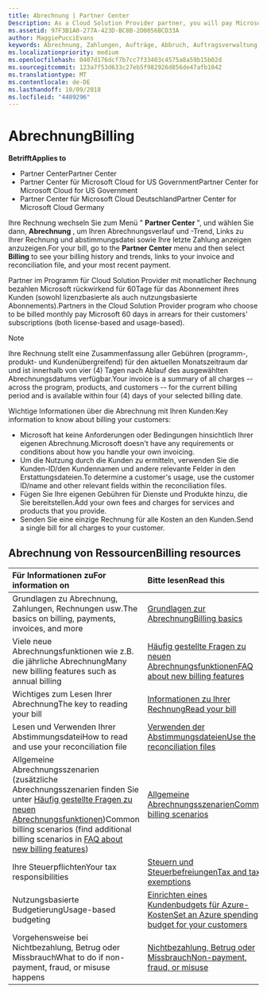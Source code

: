 ```yaml
---
title: Abrechnung | Partner Center
Description: As a Cloud Solution Provider partner, you will pay Microsoft 60 days in arrears for the license-based and usage-based subscriptions of your customers.
ms.assetid: 97F3B1A0-277A-423D-BC8B-2D0056BCD33A
author: MaggiePucciEvans
keywords: Abrechnung, Zahlungen, Aufträge, Abbruch, Auftragsverwaltung, Nichtbezahlung, Betrug, Missbrauch, Steuern, Steuerbefreiungen, Abstimmungsdateien, Abstimmungsdatei
ms.localizationpriority: medium
ms.openlocfilehash: 0407d176dcf7b7cc7f33403c4575a8a59b15b02d
ms.sourcegitcommit: 123a7f53d633c27eb5f982926d856de47afb1042
ms.translationtype: MT
ms.contentlocale: de-DE
ms.lasthandoff: 10/09/2018
ms.locfileid: "4489296"
---
```

# <a name="billing"></a><span data-ttu-id="43a63-103">Abrechnung</span><span class="sxs-lookup"><span data-stu-id="43a63-103">Billing</span></span>

**<span data-ttu-id="43a63-104">Betrifft</span><span class="sxs-lookup"><span data-stu-id="43a63-104">Applies to</span></span>**

-  <span data-ttu-id="43a63-105">Partner Center</span><span class="sxs-lookup"><span data-stu-id="43a63-105">Partner Center</span></span>
-  <span data-ttu-id="43a63-106">Partner Center für Microsoft Cloud for US Government</span><span class="sxs-lookup"><span data-stu-id="43a63-106">Partner Center for Microsoft Cloud for US Government</span></span>
-  <span data-ttu-id="43a63-107">Partner Center für Microsoft Cloud Deutschland</span><span class="sxs-lookup"><span data-stu-id="43a63-107">Partner Center for Microsoft Cloud Germany</span></span>

<span data-ttu-id="43a63-108">Ihre Rechnung wechseln Sie zum Menü " **Partner Center** ", und wählen Sie dann, **Abrechnung** , um Ihren Abrechnungsverlauf und -Trend, Links zu Ihrer Rechnung und abstimmungsdatei sowie Ihre letzte Zahlung anzeigen anzuzeigen.</span><span class="sxs-lookup"><span data-stu-id="43a63-108">For your bill, go to the **Partner Center** menu and then select **Billing** to see your billing history and trends, links to your invoice and reconciliation file, and your most recent payment.</span></span>

<span data-ttu-id="43a63-109">Partner im Programm für Cloud Solution Provider mit monatlicher Rechnung bezahlen Microsoft rückwirkend für 60Tage für das Abonnement ihres Kunden (sowohl lizenzbasierte als auch nutzungsbasierte Abonnements).</span><span class="sxs-lookup"><span data-stu-id="43a63-109">Partners in the Cloud Solution Provider program who choose to be billed monthly pay Microsoft 60 days in arrears for their customers' subscriptions (both license-based and usage-based).</span></span>

> [!NOTE]  
> <span data-ttu-id="43a63-110">Ihre Rechnung stellt eine Zusammenfassung aller Gebühren (programm-, produkt- und Kundenübergreifend) für den aktuellen Monatszeitraum dar und ist innerhalb von vier (4) Tagen nach Ablauf des ausgewählten Abrechnungsdatums verfügbar.</span><span class="sxs-lookup"><span data-stu-id="43a63-110">Your invoice is a summary of all charges -- across the program, products, and customers -- for the current billing period and is available within four (4) days of your selected billing date.</span></span>

<span data-ttu-id="43a63-111">Wichtige Informationen über die Abrechnung mit Ihren Kunden:</span><span class="sxs-lookup"><span data-stu-id="43a63-111">Key information to know about billing your customers:</span></span>

-   <span data-ttu-id="43a63-112">Microsoft hat keine Anforderungen oder Bedingungen hinsichtlich Ihrer eigenen Abrechnung.</span><span class="sxs-lookup"><span data-stu-id="43a63-112">Microsoft doesn't have any requirements or conditions about how you handle your own invoicing.</span></span>
-   <span data-ttu-id="43a63-113">Um die Nutzung durch die Kunden zu ermitteln, verwenden Sie die Kunden-ID/den Kundennamen und andere relevante Felder in den Erstattungsdateien.</span><span class="sxs-lookup"><span data-stu-id="43a63-113">To determine a customer's usage, use the customer ID/name and other relevant fields within the reconciliation files.</span></span>
-   <span data-ttu-id="43a63-114">Fügen Sie Ihre eigenen Gebühren für Dienste und Produkte hinzu, die Sie bereitstellen.</span><span class="sxs-lookup"><span data-stu-id="43a63-114">Add your own fees and charges for services and products that you provide.</span></span>
-   <span data-ttu-id="43a63-115">Senden Sie eine einzige Rechnung für alle Kosten an den Kunden.</span><span class="sxs-lookup"><span data-stu-id="43a63-115">Send a single bill for all charges to your customer.</span></span>

## <a name="billing-resources"></a><span data-ttu-id="43a63-116">Abrechnung von Ressourcen</span><span class="sxs-lookup"><span data-stu-id="43a63-116">Billing resources</span></span>
|**<span data-ttu-id="43a63-117">Für Informationen zu</span><span class="sxs-lookup"><span data-stu-id="43a63-117">For information on</span></span>**   |**<span data-ttu-id="43a63-118">Bitte lesen</span><span class="sxs-lookup"><span data-stu-id="43a63-118">Read this</span></span>**    |
|:-----------------------------|:-----------------|
|<span data-ttu-id="43a63-119">Grundlagen zu Abrechnung, Zahlungen, Rechnungen usw.</span><span class="sxs-lookup"><span data-stu-id="43a63-119">The basics on billing, payments, invoices, and  more</span></span>   |[<span data-ttu-id="43a63-120">Grundlagen zur Abrechnung</span><span class="sxs-lookup"><span data-stu-id="43a63-120">Billing basics</span></span>](billing-basics.md)
|<span data-ttu-id="43a63-121">Viele neue Abrechnungsfunktionen wie z.B. die jährliche Abrechnung</span><span class="sxs-lookup"><span data-stu-id="43a63-121">Many new billing features such as annual billing</span></span>   |[<span data-ttu-id="43a63-122">Häufig gestellte Fragen zu neuen Abrechnungsfunktionen</span><span class="sxs-lookup"><span data-stu-id="43a63-122">FAQ about new billing features</span></span>](faq-about-new-billing-features.md)|
|<span data-ttu-id="43a63-123">Wichtiges zum Lesen Ihrer Abrechnung</span><span class="sxs-lookup"><span data-stu-id="43a63-123">The key to reading your bill</span></span>   |[<span data-ttu-id="43a63-124">Informationen zu Ihrer Rechnung</span><span class="sxs-lookup"><span data-stu-id="43a63-124">Read your bill</span></span>](read-your-bill.md)   |
|<span data-ttu-id="43a63-125">Lesen und Verwenden Ihrer Abstimmungsdatei</span><span class="sxs-lookup"><span data-stu-id="43a63-125">How to read and use your reconciliation file</span></span>   |[<span data-ttu-id="43a63-126">Verwenden der Abstimmungsdateien</span><span class="sxs-lookup"><span data-stu-id="43a63-126">Use the reconciliation files</span></span>](use-the-reconciliation-files.md)|
|<span data-ttu-id="43a63-127">Allgemeine Abrechnungsszenarien (zusätzliche Abrechnungsszenarien finden Sie unter [Häufig gestellte Fragen zu neuen Abrechnungsfunktionen](faq-about-new-billing-features.md))</span><span class="sxs-lookup"><span data-stu-id="43a63-127">Common billing scenarios (find additional billing scenarios in [FAQ about new billing features](faq-about-new-billing-features.md))</span></span>|[<span data-ttu-id="43a63-128">Allgemeine Abrechnungsszenarien</span><span class="sxs-lookup"><span data-stu-id="43a63-128">Common billing scenarios</span></span>](common-billing-scenarios.md)|
|<span data-ttu-id="43a63-129">Ihre Steuerpflichten</span><span class="sxs-lookup"><span data-stu-id="43a63-129">Your tax responsibilities</span></span>   | [<span data-ttu-id="43a63-130">Steuern und Steuerbefreiungen</span><span class="sxs-lookup"><span data-stu-id="43a63-130">Tax and tax exemptions</span></span>](tax-and-tax-exemptions.md)|
|<span data-ttu-id="43a63-131">Nutzungsbasierte Budgetierung</span><span class="sxs-lookup"><span data-stu-id="43a63-131">Usage-based budgeting</span></span>    |[<span data-ttu-id="43a63-132">Einrichten eines Kundenbudgets für Azure-Kosten</span><span class="sxs-lookup"><span data-stu-id="43a63-132">Set an Azure spending budget for your customers</span></span>](set-an-azure-spending-budget-for-your-customers.md)|
|<span data-ttu-id="43a63-133">Vorgehensweise bei Nichtbezahlung, Betrug oder Missbrauch</span><span class="sxs-lookup"><span data-stu-id="43a63-133">What to do if non-payment, fraud, or misuse happens</span></span>   |[<span data-ttu-id="43a63-134">Nichtbezahlung, Betrug oder Missbrauch</span><span class="sxs-lookup"><span data-stu-id="43a63-134">Non-payment, fraud, or misuse</span></span>](non-payment--fraud--or-misuse.md)|




















